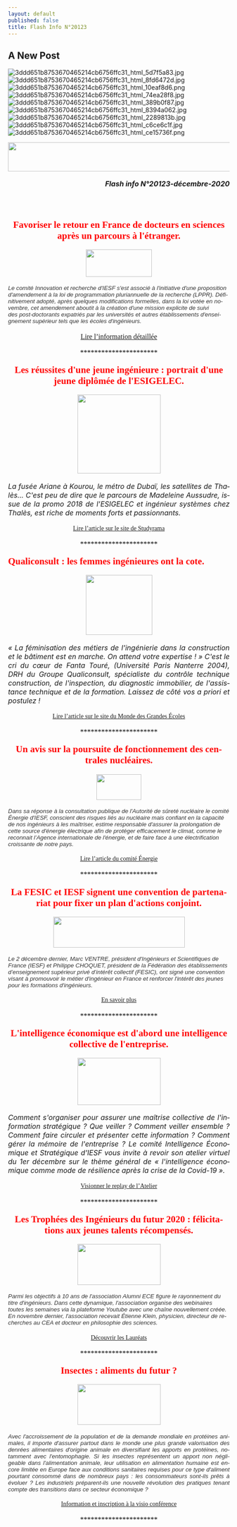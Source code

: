 ```yaml
---
layout: default
published: false
title: Flash Info N°20123
---
```

## A New Post
![3ddd651b8753670465214cb6756ffc31_html_5d7f5a83.jpg]({{site.baseurl}}/media/3ddd651b8753670465214cb6756ffc31_html_5d7f5a83.jpg)
![3ddd651b8753670465214cb6756ffc31_html_8fd6472d.jpg]({{site.baseurl}}/media/3ddd651b8753670465214cb6756ffc31_html_8fd6472d.jpg)
![3ddd651b8753670465214cb6756ffc31_html_10eaf8d6.png]({{site.baseurl}}/media/3ddd651b8753670465214cb6756ffc31_html_10eaf8d6.png)
![3ddd651b8753670465214cb6756ffc31_html_74ea28f8.jpg]({{site.baseurl}}/media/3ddd651b8753670465214cb6756ffc31_html_74ea28f8.jpg)
![3ddd651b8753670465214cb6756ffc31_html_389b0f87.jpg]({{site.baseurl}}/media/3ddd651b8753670465214cb6756ffc31_html_389b0f87.jpg)
![3ddd651b8753670465214cb6756ffc31_html_8394a062.jpg]({{site.baseurl}}/media/3ddd651b8753670465214cb6756ffc31_html_8394a062.jpg)
![3ddd651b8753670465214cb6756ffc31_html_2289813b.jpg]({{site.baseurl}}/media/3ddd651b8753670465214cb6756ffc31_html_2289813b.jpg)
![3ddd651b8753670465214cb6756ffc31_html_c6ce6c1f.jpg]({{site.baseurl}}/media/3ddd651b8753670465214cb6756ffc31_html_c6ce6c1f.jpg)
![3ddd651b8753670465214cb6756ffc31_html_ce15736f.png]({{site.baseurl}}/media/3ddd651b8753670465214cb6756ffc31_html_ce15736f.png)


<BODY LANG="fr-FR" LINK="#0000ff" DIR="LTR">
<P ALIGN=CENTER STYLE="margin-bottom: 0.19in"><IMG SRC="3ddd651b8753670465214cb6756ffc31_html_74ea28f8.jpg" NAME="Image 2" ALIGN=BOTTOM WIDTH=680 HEIGHT=66 BORDER=0></P>
<P ALIGN=RIGHT STYLE="margin-bottom: 0.19in"><FONT SIZE=3><I><B>Flash
info N°20123-décembre-2020</B></I></FONT></P>
<P ALIGN=CENTER STYLE="margin-bottom: 0.19in"><BR><BR>
</P>
<P ALIGN=CENTER STYLE="margin-bottom: 0.19in"><FONT COLOR="#ff0000"><FONT FACE="Engravers MT, serif"><FONT SIZE=4 STYLE="font-size: 16pt"><B>Favoriser
le retour en France de docteurs en sciences après un parcours à
l'étranger.</B></FONT></FONT></FONT></P>
<P ALIGN=CENTER STYLE="margin-bottom: 0.19in"><IMG SRC="3ddd651b8753670465214cb6756ffc31_html_10eaf8d6.png" NAME="Image 1" ALIGN=BOTTOM WIDTH=150 HEIGHT=62 BORDER=0></P>
<P STYLE="margin-bottom: 0.19in"><FONT FACE="Times New Roman, serif"><FONT SIZE=3><EM><FONT COLOR="#333333"><FONT FACE="Arial, serif"><FONT SIZE=2 STYLE="font-size: 10pt">Le
comité Innovation et recherche d'IESF s'est associé à l'initiative
d'une proposition d'amendement à la&nbsp;loi&nbsp;de programmation
pluriannuelle de la recherche (LPPR). Définitivement adopté, après
quelques modifications formelles, dans la loi votée en novembre, cet
amendement aboutit à la création d'une mission explicite de suivi
des&nbsp;post-doctorants expatriés par les universités et autres
établissements d'enseignement supérieur tels que les écoles
d'ingénieurs.</FONT></FONT></FONT></EM> </FONT></FONT>
</P>
<P ALIGN=CENTER STYLE="margin-bottom: 0.19in"><A HREF="https://www.iesf.fr/offres/gestion/actus_752_41640-1/iesf-s-associe-a-l-initiative-d-une-proposition-d-amendement-a-la-lppr.html"><FONT FACE="Calibri, serif"><FONT SIZE=3>Lire
l’information détaillée</FONT></FONT></A></P>
<P ALIGN=CENTER STYLE="margin-bottom: 0.19in"><FONT COLOR="#000000"><FONT FACE="Calibri, serif"><FONT SIZE=3>**********************</FONT></FONT></FONT></P>
<P ALIGN=CENTER STYLE="margin-bottom: 0.19in"><FONT COLOR="#ff0000"><FONT FACE="Engravers MT, serif"><FONT SIZE=4 STYLE="font-size: 16pt"><B>Les
réussites d'une jeune ingénieure : portrait d'une jeune diplômée
de l'ESIGELEC.</B></FONT></FONT></FONT></P>
<P ALIGN=CENTER STYLE="margin-bottom: 0.19in"><IMG SRC="3ddd651b8753670465214cb6756ffc31_html_c6ce6c1f.jpg" NAME="Image 3" ALIGN=BOTTOM WIDTH=189 HEIGHT=179 BORDER=0></P>
<P ALIGN=JUSTIFY STYLE="margin-bottom: 0.19in"><FONT SIZE=3><I>La
fusée Ariane à Kourou, le métro de Dubaï, les satellites de
Thalès... C'est peu de dire que le parcours de Madeleine Aussudre,
issue de la promo 2018 de l'ESIGELEC et ingénieur systèmes chez
Thalès, est riche de moments forts et passionnants.</I></FONT><FONT SIZE=3>
</FONT>
</P>
<P ALIGN=CENTER STYLE="margin-bottom: 0.19in"><A HREF="https://grandes-ecoles.studyrama.com/ecoles-d-ingenieurs/choisir-son-ecole/ingenieure-au-feminin/les-reussites-d-une-jeune-ingenieure-portrait-d-une-jeune-diplomee-de-l-esigelec-9061.html"><FONT FACE="Calibri, serif">Lire
l’article sur le site de Studyrama</FONT></A></P>
<P ALIGN=CENTER STYLE="margin-bottom: 0.19in"><FONT COLOR="#000000"><FONT FACE="Calibri, serif"><FONT SIZE=3>**********************</FONT></FONT></FONT></P>
<P STYLE="margin-bottom: 0.19in"><FONT COLOR="#ff0000"><FONT FACE="Engravers MT, serif"><FONT SIZE=4 STYLE="font-size: 16pt"><B>Qualiconsult
: les femmes ingénieures ont la cote.</B></FONT></FONT></FONT></P>
<P ALIGN=CENTER STYLE="margin-bottom: 0.19in"><IMG SRC="3ddd651b8753670465214cb6756ffc31_html_389b0f87.jpg" NAME="Image 4" ALIGN=BOTTOM WIDTH=151 HEIGHT=136 BORDER=0></P>
<P ALIGN=JUSTIFY STYLE="margin-bottom: 0.19in"><FONT SIZE=3><I>« La
féminisation des métiers de l'ingénierie dans la construction et
le bâtiment est en marche. On attend votre expertise ! » C'est le
cri du cœur de Fanta Touré, (Université Paris Nanterre 2004), DRH
du Groupe Qualiconsult, spécialiste du contrôle technique
construction, de l'inspection, du diagnostic immobilier, de
l'assistance technique et de la formation. Laissez de côté vos a
priori et postulez ! </I></FONT>
</P>
<P ALIGN=CENTER STYLE="margin-bottom: 0.19in"><A HREF="https://www.mondedesgrandesecoles.fr/qualiconsult-les-femmes-ingenieurs-ont-la-cote/"><FONT FACE="Calibri, serif">Lire
l’article sur le site du Monde des Grandes Écoles</FONT></A></P>
<P ALIGN=CENTER STYLE="margin-bottom: 0.19in"><FONT COLOR="#000000"><FONT FACE="Calibri, serif"><FONT SIZE=3>**********************</FONT></FONT></FONT></P>
<P ALIGN=CENTER STYLE="margin-bottom: 0.19in"><FONT COLOR="#ff0000"><FONT FACE="Engravers MT, serif"><FONT SIZE=4 STYLE="font-size: 16pt"><B>Un
avis sur la poursuite de fonctionnement des centrales nucléaires.</B></FONT></FONT></FONT></P>
<P ALIGN=CENTER STYLE="margin-bottom: 0.19in"><IMG SRC="3ddd651b8753670465214cb6756ffc31_html_5d7f5a83.jpg" NAME="Image 5" ALIGN=BOTTOM WIDTH=102 HEIGHT=58 BORDER=0></P>
<P STYLE="margin-bottom: 0.19in"><FONT FACE="Times New Roman, serif"><FONT SIZE=3><EM><FONT COLOR="#333333"><FONT FACE="Arial, serif"><FONT SIZE=2 STYLE="font-size: 10pt">Dans
sa réponse à la consultation publique de l'Autorité de sûreté
nucléaire le comité Énergie d'IESF, conscient des risques liés au
nucléaire mais confiant en la capacité de nos ingénieurs à les
maîtriser, estime responsable d'assurer la prolongation de cette
source d'énergie électrique afin de protéger efficacement le
climat, comme le reconnait l’Agence internationale de l'énergie,
et de faire face à une électrification croissante de notre pays.</FONT></FONT></FONT></EM>
</FONT></FONT>
</P>
<P ALIGN=CENTER STYLE="margin-bottom: 0.19in"><A HREF="https://www.iesf.fr/offres/doc_inline_src/752/201214_IESF_Comite_Energie-Avis-centrales-nucleaires.pdf"><FONT FACE="Calibri, serif">Lire
l’article du comité Énergie</FONT></A></P>
<P ALIGN=CENTER STYLE="margin-bottom: 0.19in"><FONT COLOR="#000000"><FONT FACE="Calibri, serif"><FONT SIZE=3>**********************</FONT></FONT></FONT></P>
<P ALIGN=CENTER STYLE="margin-bottom: 0.19in"><FONT COLOR="#ff0000"><FONT FACE="Engravers MT, serif"><FONT SIZE=4 STYLE="font-size: 16pt"><B>La
FESIC et IESF signent une convention de partenariat pour fixer un
plan d'actions conjoint.</B></FONT></FONT></FONT></P>
<P ALIGN=CENTER STYLE="margin-bottom: 0.19in"><IMG SRC="3ddd651b8753670465214cb6756ffc31_html_ce15736f.png" NAME="Image 8" ALIGN=BOTTOM WIDTH=299 HEIGHT=70 BORDER=0></P>
<P STYLE="margin-bottom: 0.19in"><FONT FACE="Times New Roman, serif"><FONT SIZE=3><EM><FONT COLOR="#333333"><FONT FACE="Arial, serif"><FONT SIZE=2 STYLE="font-size: 10pt">Le
2 décembre dernier, Marc VENTRE, président d'Ingénieurs et
Scientifiques de France (IESF) et Philippe CHOQUET, président de la
Fédération des établissements d’enseignement supérieur privé
d’intérêt collectif (FESIC), ont signé une convention visant à
promouvoir le métier d'ingénieur en France et renforcer l'intérêt
des jeunes pour les formations d'ingénieurs. </FONT></FONT></FONT></EM></FONT></FONT>
</P>
<P ALIGN=CENTER STYLE="margin-bottom: 0.19in"><A HREF="https://www.iesf.fr/offres/gestion/actus_752_41592-1766/partenariat-iesf-fesic.html"><FONT FACE="Calibri, serif">En
savoir plus</FONT></A></P>
<P ALIGN=CENTER STYLE="margin-bottom: 0.19in"><FONT COLOR="#000000"><FONT FACE="Calibri, serif"><FONT SIZE=3>**********************</FONT></FONT></FONT></P>
<P ALIGN=CENTER STYLE="margin-bottom: 0.19in"><FONT COLOR="#ff0000"><FONT FACE="Engravers MT, serif"><FONT SIZE=4 STYLE="font-size: 16pt"><B>L'intelligence
économique est d'abord une intelligence collective de l'entreprise.</B></FONT></FONT></FONT></P>
<P ALIGN=CENTER STYLE="margin-bottom: 0.19in"><IMG SRC="3ddd651b8753670465214cb6756ffc31_html_2289813b.jpg" NAME="Image 9" ALIGN=BOTTOM WIDTH=189 HEIGHT=107 BORDER=0></P>
<P ALIGN=JUSTIFY STYLE="margin-bottom: 0.19in"><FONT SIZE=3><I>Comment
s'organiser pour assurer une maîtrise collective de l'information
stratégique ? Que veiller ? Comment veiller ensemble ? Comment faire
circuler et présenter cette information ? Comment gérer la mémoire
de l'entreprise ? Le comité Intelligence Économique et Stratégique
d'IESF vous invite à revoir son atelier virtuel du 1er décembre sur
le thème général de « l'intelligence économique comme mode de
résilience après la crise de la Covid-19 ».</I></FONT><FONT SIZE=3>
</FONT>
</P>
<P ALIGN=CENTER STYLE="margin-bottom: 0.19in"><A HREF="https://www.iesf.fr/offres/gestion/actus_752_41577-1766/webinaire-intelligence-economique-l-intelligence-collective.html"><FONT FACE="Calibri, serif">Visionner
le replay de l’Atelier</FONT></A></P>
<P ALIGN=CENTER STYLE="margin-bottom: 0.19in"><FONT COLOR="#000000"><FONT FACE="Calibri, serif"><FONT SIZE=3>**********************</FONT></FONT></FONT></P>
<P ALIGN=CENTER STYLE="margin-bottom: 0.19in"><FONT COLOR="#ff0000"><FONT FACE="Engravers MT, serif"><FONT SIZE=4 STYLE="font-size: 16pt"><B>Les
Trophées des Ingénieurs du futur 2020 : félicitations aux jeunes
talents récompensés.</B></FONT></FONT></FONT></P>
<P ALIGN=CENTER STYLE="margin-bottom: 0.19in"><IMG SRC="3ddd651b8753670465214cb6756ffc31_html_8fd6472d.jpg" NAME="Image 10" ALIGN=BOTTOM WIDTH=189 HEIGHT=93 BORDER=0></P>
<P STYLE="margin-bottom: 0.19in"><FONT FACE="Times New Roman, serif"><FONT SIZE=3><EM><FONT COLOR="#333333"><FONT FACE="Arial, serif"><FONT SIZE=2 STYLE="font-size: 10pt">Parmi
les objectifs à 10 ans de l'association Alumni ECE figure le
rayonnement du titre d'ingénieurs. Dans cette dynamique,
l'association organise des webinaires toutes les semaines via la
plateforme Youtube avec une chaîne nouvellement créée. En novembre
dernier, l'association recevait Étienne Klein, physicien, directeur
de recherches au CEA et docteur en philosophie des sciences.</FONT></FONT></FONT></EM>
</FONT></FONT>
</P>
<P ALIGN=CENTER STYLE="margin-bottom: 0.19in"><A HREF="https://www.usinenouvelle.com/article/les-laureats-des-trophees-des-ingenieurs-du-futur-2020-sont.N1031924"><FONT FACE="Calibri, serif">Découvrir
les Lauréats</FONT></A></P>
<P ALIGN=CENTER STYLE="margin-bottom: 0.19in"><FONT COLOR="#000000"><FONT FACE="Calibri, serif"><FONT SIZE=3>**********************</FONT></FONT></FONT></P>
<P ALIGN=CENTER STYLE="margin-bottom: 0.19in"><FONT COLOR="#ff0000"><FONT FACE="Engravers MT, serif"><FONT SIZE=4 STYLE="font-size: 16pt"><B>Insectes
: aliments du futur ?</B></FONT></FONT></FONT></P>
<P ALIGN=CENTER STYLE="margin-bottom: 0.19in"><IMG SRC="3ddd651b8753670465214cb6756ffc31_html_8394a062.jpg" NAME="Image 11" ALIGN=BOTTOM WIDTH=189 HEIGHT=92 BORDER=0></P>
<P ALIGN=JUSTIFY STYLE="margin-bottom: 0.19in"><EM><FONT COLOR="#333333"><FONT FACE="Arial, serif"><FONT SIZE=2 STYLE="font-size: 10pt">Avec
l'accroissement de la population et de la demande mondiale en
protéines animales, il importe d'assurer partout dans le monde une
plus grande valorisation des denrées alimentaires d'origine animale
en diversifiant les apports en protéines, notamment avec
l'entomophagie. Si les insectes représentent un apport non
négligeable dans l'alimentation animale, leur utilisation en
alimentation humaine est encore limitée en Europe face aux
conditions sanitaires requises pour ce type d'aliment pourtant
consommé dans de nombreux pays : les consommateurs sont-ils prêts à
évoluer ? Les industriels préparent-ils une nouvelle révolution
des pratiques tenant compte des transitions dans ce secteur
économique ?</FONT></FONT></FONT></EM></P>
<P ALIGN=CENTER STYLE="margin-bottom: 0.19in"><A HREF="https://www.iesf-idf.fr/offres/gestion/actus_801_41590-2130/17-decembre-visioconference-pdsi-insectes-aliments-du-futur-avec-jean-gabriel-levon-x05-cofondateur-de-ynsect.html"><FONT FACE="Calibri, serif">Information
et inscription à la visio conférence</FONT></A></P>
<P ALIGN=CENTER STYLE="margin-bottom: 0.19in"><FONT COLOR="#000000"><FONT FACE="Calibri, serif"><FONT SIZE=3>**********************</FONT></FONT></FONT></P>

